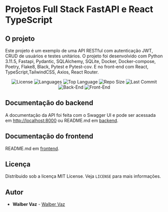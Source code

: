 # Projetos Full Stack FastAPI e React TypeScript

## O projeto

Este projeto é um exemplo de uma API RESTful com autenticação JWT, CRUD de usuários e testes unitários. O projeto foi desenvolvido com Python 3.11.5, Fastapi, Pydantic, SQLAlchemy, SQLite, Docker, Docker-compose, Poetry, Flake8, Black, Pytest e Pytest-cov. E no front-end com React, TypeScript,TailwindCSS, Axios, React Router.

<div align="center">
  <img src="https://img.shields.io/github/license/walber-vaz/project-fullstack-monolito?style=for-the-badge" alt="License">
  <img src="https://img.shields.io/github/languages/count/walber-vaz/project-fullstack-monolito?style=for-the-badge" alt="Languages">
  <img src="https://img.shields.io/github/languages/top/walber-vaz/project-fullstack-monolito?style=for-the-badge" alt="Top Language">
  <img src="https://img.shields.io/github/repo-size/walber-vaz/project-fullstack-monolito?style=for-the-badge" alt="Repo Size">
  <img src="https://img.shields.io/github/last-commit/walber-vaz/project-fullstack-monolito?style=for-the-badge" alt="Last Commit">

  <img src="https://img.shields.io/badge/Back--End-Python%20FastAPI-blue?style=for-the-badge" alt="Back-End">
  <img src="https://img.shields.io/badge/Front--End-React%20TypeScript-blue?style=for-the-badge" alt="Front-End">
</div>

## Documentação do backend

A documentação da API foi feita com o Swagger UI e pode ser acessada em <http://localhost:8000> ou README.md em [backend](backend/README.md).

## Documentação do frontend

README.md em [frontend](frontend/README.md).

## Licença

Distribuido sob a licença MIT License. Veja `LICENSE` para mais informações.

## Autor

- **Walber Vaz** - [Walber Vaz](https://github.com/walber-vaz)
